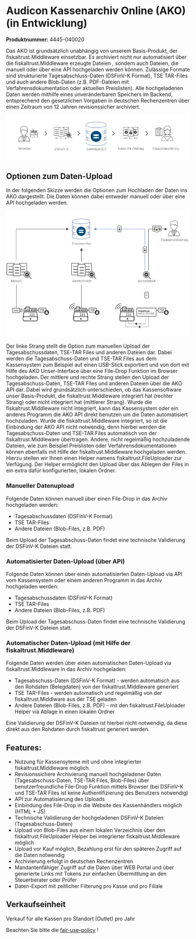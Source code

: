 # Audicon Kassenarchiv Online (AKO) (in Entwicklung)

**Produktnummer:** 4445-040020

Das AKO ist grundsätzlich unabhängig von unserem Basis-Produkt, der fiskaltrust.Middleware einsetzbar. Es archiviert nicht nur automatisiert über die fiskaltrust.Middleware erzeugte Dateien , sondern auch Dateien, die manuell oder über eine API hochgeladen werden können. Zulässige Formate sind strukturierte Tagesabschluss-Daten (DSFinV-K Format), TSE TAR-Files und auch andere Blob-Daten (z.B. PDF-Dateien mit Verfahrensdokumentation oder aktuellen Preislisten). Alle hochgeladenen Daten werden mithilfe eines unveränderbaren Speichers im Backend, entsprechend den gesetzlichen Vorgaben in deutschen Rechenzentren über einen Zeitraum von 12 Jahren revisionssicher archiviert.

![ako-data-flow](../media/ako-data-flow.png)                               

## Optionen zum Daten-Upload

In der folgenden Skizze werden die Optionen zum Hochladen der Daten ins AKO dargestellt. Die Daten können dabei entweder manuell oder über eine API hochgeladen werden. 

![ako-data-upload-options](../media/ako-data-upload-options.png)

Der linke Strang stellt die Option zum manuellen Upload der Tagesabschussdaten, TSE-TAR Files und anderen Dateien dar. Dabei werden die Tagesabschuss-Daten und TSE-TAR Files aus dem Kassensystem zum Beispiel auf einen USB-Stick exportiert und von dort mit Hilfe des AKO Unser-Interface über eine File-Drop Funktion im Browser hochgeladen. Der mittlere und rechte Strang stellen den Upload der Tagesabschuss-Daten, TSE-TAR Files und anderen Dateien über die AKO API dar. Dabei wird grundsätzlich unterschieden, ob das Kassensoftware unser Basis-Produkt, die fiskaltrust.Middleware integriert hat (rechter Strang) oder nicht integriert hat (mittlerer Strang). Wurde die fiskaltrust.Middleware nicht integriert, kann das Kassensystem oder ein anderes Programm die AKO API direkt benutzen um die Daten automatisiert hochzuladen. Wurde die fiskaltrust.Middleware integriert, so ist die Einbindung der AKO API nicht notwendig, denn hierbei werden die Tagesabschuss-Daten und TSE-TAR Files automatisch von der fiskaltrust.Middleware übertragen. Andere, nicht regelmäßig hochzuladende Dateien, wie zum Beispiel Preislisten oder Verfahrensdokumentationen können ebenfalls mit Hilfe der fiskaltrust.Middleware hochgeladen werden. Hierzu stellen wir Ihnen einen Helper namens fiskaltrust.FileUploader zur Verfügung. Der Helper ermöglicht den Upload über das Ablegen der Files in ein extra dafür konfigurierten, lokalen Ordner.

### Manueller Datenupload

Folgende Daten können manuell über einen File-Drop in das Archiv hochgeladen werden: 

- Tagesabschussdaten (DSFinV-K Format)
- TSE TAR-Files
- Andere Dateien (Blob-Files, z.B. PDF)

Beim Upload der Tagesabschuss-Daten findet eine technische Validierung der DSFinV-K Dateien statt.

### Automatisierter Daten-Upload (über API)

Folgende Daten können über einen automatisierten Daten-Upload via API vom Kassensystem oder einem anderen Programm in das Archiv hochgeladen werden: 

- Tagesabschussdaten (DSFinV-K Format)
- TSE TAR-Files
- Andere Dateien (Blob-Files, z.B. PDF)

Beim Upload der Tagesabschuss-Daten findet eine technische Validierung der DSFinV-K Dateien statt.


### Automatischer Daten-Upload (mit Hilfe der fiskaltrust.Middleware)

Folgende Daten werden über einen automatischen Daten-Upload via fiskaltrust.Middleware in das Archiv hochgeladen:

- Tagesabschuss-Daten (DSFinV-K Format) - werden automatisch aus den Rohdaten (Belegdaten) von der fiskaltrust.Middleware generiert
- TSE TAR-Files - werden automatisch und regelmäßig von der fiskaltrust.Middlware aus der TSE geladen
- Andere Dateien (Blob-Files, z.B. PDF) - mit den fiskaltrust.FileUploader Helper via Ablage in einen lokalen Ordner

Eine Validierung der DSFinV-K Dateien ist hierbei nicht notwendig, da diese direkt aus den Rohdaten durch fiskaltrust generiert werden.

## Features:

- Nutzung für Kassensyteme mit und ohne integrierter fiskaltrust.Middleware möglich
- Revisionssichere Archivierung manuell hochgeladener Daten (Tagesabschuss-Daten, TSE-TAR Files, Blob-Files) über benutzerfreundliche File-Drop Funktion mittels Browser (bei DSFinV-K und TSE-TAR Files ist keine Authentifizierung des Benutzers notwendig)
- API zur Automatisierung des Uploads
- Einbindung des File-Drop in die Website des Kassenhändlers möglich (HTML + JS)
- Technische Validierung der hochgeladenen DSFinV-K Dateien (Tagesabschuss-Daten)
- Upload von Blob-Files aus einem lokalen Verzeichnis über den fiskaltrust.FileUploader Helper bei integrierter fiskaltrust.Middleware möglich
- Upload vor Kauf möglich, Bezahlung erst für den späteren Zugriff auf die Daten notwendig
- Archivierung erfolgt in deutschen Rechenzentren
- Mandantenfähiger Zugriff auf die Daten über WEB Portal und über generierte Links mit Tokens zur einfachen Übermittlung an den Steuerberater oder Prüfer
- Daten-Export mit zeitlicher Filterung pro Kasse und pro Filiale
  

## Verkaufseinheit

Verkauf für alle Kassen pro Standort (Outlet) pro Jahr

Beachten Sie bitte die [fair-use-policy](https://docs.fiskaltrust.cloud/doc/productdescription-de-doc/for-posoperators/market-de-fair-use-policy.html) !
